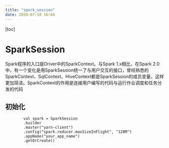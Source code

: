 ```yaml
---
title: "spark_session"
date: 2020-07-18 16:04
---
```

[toc]





# SparkSession

Spark程序的入口是Driver中的SparkContext。与Spark 1.x相比，在Spark 2.0中，有一个变化是用SparkSession统一了与用户交互的接口，曾经熟悉的SparkContext、SqlContext、HiveContext都是SparkSession的成员变量，这样更加简洁。SparkContext的作用是连接用户编写的代码与运行作业调度和任务分发的代码





## 初始化

```
        val spark = SparkSession
        .builder
        .master("yarn-client")
        .config("spark.reducer.maxSizeInFlight", "128M")
        .appName("your_app_name")
        .getOrCreate()
```

